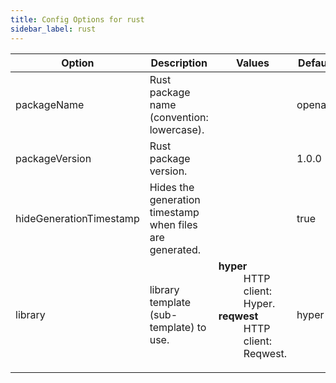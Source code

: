 ```yaml
---
title: Config Options for rust
sidebar_label: rust
---
```


| Option | Description | Values | Default |
| ------ | ----------- | ------ | ------- |
|packageName|Rust package name (convention: lowercase).| |openapi|
|packageVersion|Rust package version.| |1.0.0|
|hideGenerationTimestamp|Hides the generation timestamp when files are generated.| |true|
|library|library template (sub-template) to use.|<dl><dt>**hyper**</dt><dd>HTTP client: Hyper.</dd><dt>**reqwest**</dt><dd>HTTP client: Reqwest.</dd><dl>|hyper|
